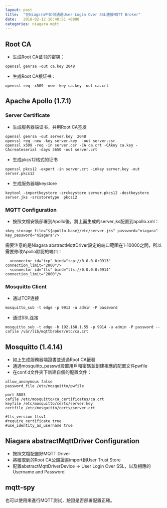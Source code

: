 ```yaml
---
layout: post
title:  "在Niagara中如何通過User Login Over SSL連接MQTT Broker"
date:   2018-02-12 16:40:51 +0800
categories: niagara mqtt
---
```


## Root CA
- 生成Root CA证书的密钥：
```
openssl genrsa -out ca.key 2048
```
- 生成Root CA根证书：
```
openssl req -x509 -new -key ca.key -out ca.crt
```


## Apache Apollo (1.7.1)
### Server Certificate
- 生成服务器端证书，并用Root CA签发
```
openssl genrsa -out server.key  2048
openssl req -new -key server.key  -out server.csr
openssl x509 -req -in server.csr -CA ca.crt -CAkey ca.key -CAcreateserial -days 3650 -out server.crt
```
- 生成pkcs12格式的证书
```
openssl pkcs12 -export -in server.crt -inkey server.key -out server.pkcs12
```
- 生成服务器端keystore
```
keytool -importkeystore -srckeystore server.pkcs12 -destkeystore server.jks -srcstoretype  pkcs12
```

### MQTT Configuration
- 按照文檔安裝部署到Apollo後，將上面生成的server.jks配置到apollo.xml：

```
<key_storage file="${apollo.base}/etc/server.jks" password="niagara" key_password="niagara"/> 
```
需要注意的是Niagara abstractMqttDriver設定的端口範圍在1-10000之間，所以需要修改Apollo默認的端口：
```
  <connector id="tcp" bind="tcp://0.0.0.0:9913" connection_limit="2000"/>
  <connector id="tls" bind="tls://0.0.0.0:9914" connection_limit="2000"/>
```

### Mosquitto Client
- 通过TCP连接
```
mosquitto_sub -t edge -p 9913 -u admin -P password
```
- 通过SSL连接
```
mosquitto_sub -t edge -h 192.168.1.55 -p 9914 -u admin -P password --cafile /var/lib/mqttbroker/etc/ca.crt
```


## Mosquitto (1.4.14)
- 如上生成服務器端證書並通過Root CA籤發
- 通過mosquitto_passwd設置用戶和密碼並創建相應的配置文件pwfile
- 在conf.d文件夾下新建自個的配置文件：

```
allow_anonymous false
password_file /etc/mosquitto/pwfile

port 8883
cafile /etc/mosquitto/ca_certificates/ca.crt
keyfile /etc/mosquitto/certs/server.key
certfile /etc/mosquitto/certs/server.crt

#tls_version tlsv1
#require_certificate true
#use_identity_as_username true
```



## Niagara abstractMqttDriver Configuration
- 按照文檔配置好MQTT Driver
- 將獲取到的Root CA公鑰證書import到User Trust Store
- 配置abstractMqttDriverDevice -> User Login Over SSL，以及相應的Username and Password



## mqtt-spy
也可以使用來進行MQTT測試，驗證是否部署配置正確。

